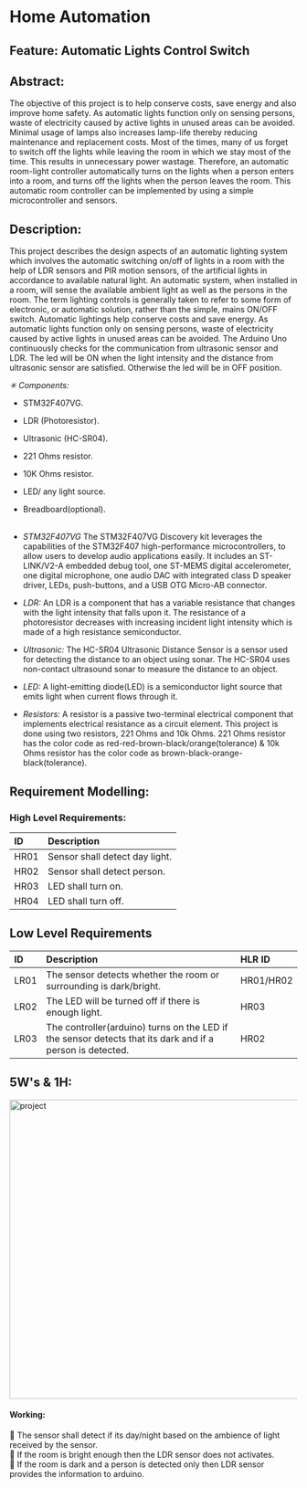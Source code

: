 # Home Automation

## Feature: Automatic Lights Control Switch


## Abstract:

The objective of this project is to help conserve costs, save energy and also improve home safety. As automatic lights function only on sensing persons, waste of electricity caused by active lights in unused areas can be avoided. Minimal usage of lamps also increases lamp-life thereby reducing maintenance and replacement costs. Most of the times, many of us forget to switch off the lights while leaving the room in which we stay most of the time. This results in unnecessary power wastage. Therefore, an automatic room-light controller automatically turns on the lights when a person enters into a room, and turns off the lights when the person leaves the room. This automatic room controller can be implemented by using a simple microcontroller and sensors.

## Description:

This project describes the design aspects of an automatic lighting system which involves the automatic switching on/off of lights in a room with the help of LDR sensors and PIR motion sensors, of the artificial lights in accordance to available natural light. An automatic system, when installed in a room, will sense the available ambient light as well as the persons in the room. The term lighting controls is generally taken to refer to some form of electronic, or automatic solution, rather than the simple, mains ON/OFF switch. Automatic lightings help conserve costs and save energy. As automatic lights function only on sensing persons, waste of electricity caused by active lights in unused areas can be avoided. The Arduino Uno continuously checks for the communication from ultrasonic sensor and LDR. The led will be ON when the light intensity and the distance from ultrasonic sensor are satisfied. Otherwise the led will be in OFF position.</br>


*✳ Components:*

* STM32F407VG.</br>
* LDR (Photoresistor).</br>
* Ultrasonic (HC-SR04).</br>
* 221 Ohms resistor.</br>
* 10K Ohms resistor.</br>
* LED/ any light source.</br>
* Breadboard(optional).</br></br>

* _STM32F407VG_ The STM32F407VG Discovery kit leverages the capabilities of the STM32F407 high-performance microcontrollers, to allow users to develop audio applications easily. It includes an ST-LINK/V2-A embedded debug tool, one ST-MEMS digital accelerometer, one digital microphone, one audio DAC with integrated class D speaker driver, LEDs, push-buttons, and a USB OTG Micro-AB connector.</br>

* _LDR:_ An LDR is a component that has a variable resistance that changes with the light intensity that falls upon it. The resistance of a photoresistor decreases with increasing incident light intensity which is made of a high resistance semiconductor.</br>

* _Ultrasonic:_ The HC-SR04 Ultrasonic Distance Sensor is a sensor used for detecting the distance to an object using sonar. The HC-SR04 uses non-contact ultrasound sonar to measure the distance to an object.</br>

* _LED:_ A light-emitting diode(LED) is a semiconductor light source that emits light when current flows through it.</br>

* _Resistors:_ A resistor is a passive two-terminal electrical component that implements electrical resistance as a circuit element. This project is done using two resistors, 221 Ohms and 10k Ohms. 221 Ohms resistor has the color code as red-red-brown-black/orange(tolerance) & 10k Ohms resistor has the color code as brown-black-orange-black(tolerance).</br>

## Requirement Modelling:

### High Level Requirements:

|ID|Description|
|:---|:---|
|HR01|Sensor shall detect day light.|
|HR02|Sensor shall detect person.|
|HR03|LED shall turn on.|
|HR04|LED shall turn off.|

## Low Level Requirements

|ID|Description|HLR ID|
|:---|:---|:---|
|LR01|The sensor detects whether the room or surrounding is dark/bright.|HR01/HR02|
|LR02|The LED will be turned off if there is enough light.|HR03|
|LR03|The controller(arduino) turns on the LED if the sensor detects that its dark and if a person is detected.|HR02|


## 5W's & 1H:
<img width="524" alt="project" src="https://user-images.githubusercontent.com/98941312/163315337-798f67cf-0e81-44b7-8ccf-33390907541f.png">





#### Working: 

🔸 The sensor shall detect if its day/night based on the ambience of light received by the sensor.</br>
🔸 If the room is bright enough then the LDR sensor does not activates.</br>
🔸 If the room is dark and a person is detected only then LDR sensor provides the information to arduino.</br>
